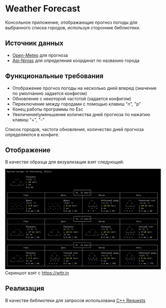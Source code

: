 # Weather Forecast

Консольное приложение, отображающие прогноз погоды для выбранного списка городов, используя сторонние библиотеки.

## Источник данных

- [Open-Meteo](https://open-meteo.com/en/docs#latitude=59.94&longitude=30.31&hourly=temperature_2m&forecast_days=16) для прогноза
- [Api-Ninjas](https://api-ninjas.com/api/city) для определения координат по названию города

## Функциональные требования

 - Отображение прогноз погоды на несколько дней вперед (значение по умолчанию задается конфигом)
 - Обновление с некоторой частотой (задается конфигом)
 - Переключение между городами с помощью клавиш "n", "p"
 - Конец работы программы по Esc
 - Увеличение\уменьшение количества дней прогноза по нажатию клавиш "+", "-"

Список городов, частота обновления, количество дней прогноза определяются в конфиге.

## Отображение

В качестве образца для визуализации взят следующий:

![image](interface.png) Скриншот взят с  https://wttr.in

## Реализация

В качестве библиотеки для запросов использована [C++ Requests](https://github.com/libcpr/cpr)
